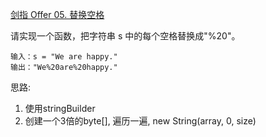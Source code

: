 [剑指 Offer 05. 替换空格](https://leetcode-cn.com/problems/ti-huan-kong-ge-lcof/solution/)

请实现一个函数，把字符串 s 中的每个空格替换成"%20"。

```text
输入：s = "We are happy."
输出："We%20are%20happy."
```
 
思路: 
1. 使用stringBuilder
2. 创建一个3倍的byte[], 遍历一遍, new String(array, 0, size)

